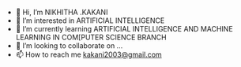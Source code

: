 - 👋 Hi, I’m NIKHITHA .KAKANI
- 👀 I’m interested in ARTIFICIAL INTELLIGENCE
- 🌱 I’m currently learning ARTIFICIAL INTELLIGENCE AND MACHINE LEARNING IN COM[PUTER SCIENCE BRANCH
- 💞️ I’m looking to collaborate on ...
- 📫 How to reach me kakani2003@gmail.com

<!---
NIKHITHA is a ✨ special ✨ repository because its `README.md` (this file) appears on your GitHub profile.
You can click the Preview link to take a look at your changes.
--->
